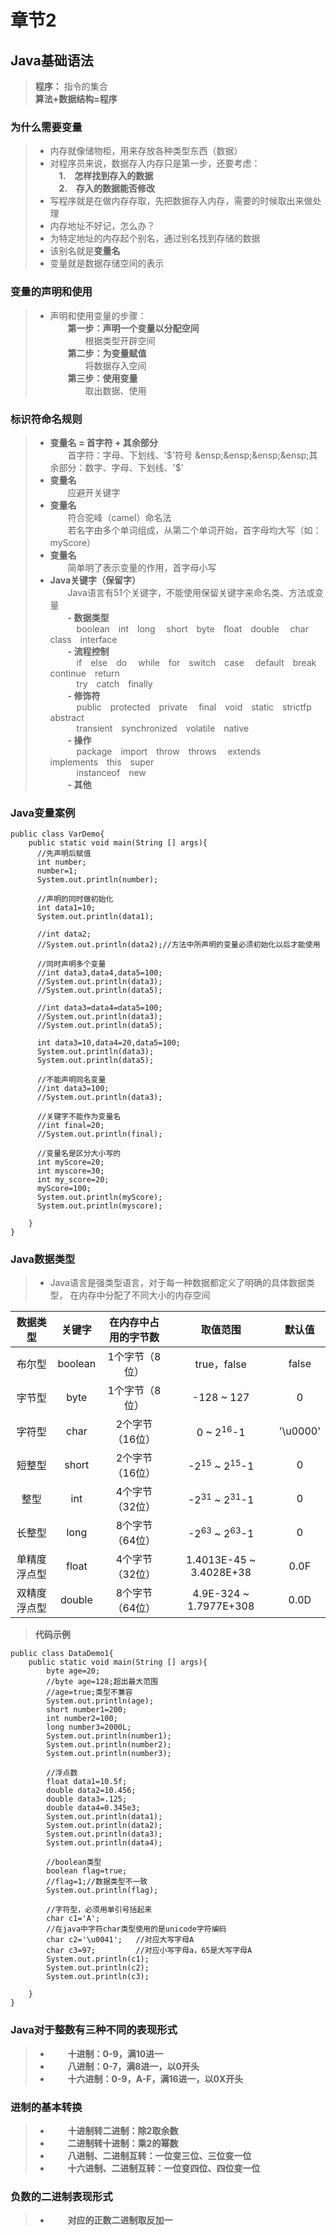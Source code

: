 # 章节2
## Java基础语法  
> **程序：** 指令的集合  
> **算法+数据结构=程序**
### 为什么需要变量
> - 内存就像储物柜，用来存放各种类型东西（数据）  
> - 对程序员来说，数据存入内存只是第一步，还要考虑：  
> &ensp;&ensp;**1.&ensp;&ensp;怎样找到存入的数据**  
> &ensp;&ensp;**2.&ensp;&ensp;存入的数据能否修改**  
> - 写程序就是在做内存存取，先把数据存入内存，需要的时候取出来做处理  
> - 内存地址不好记，怎么办？  
> - 为特定地址的内存起个别名，通过别名找到存储的数据 
> - 该别名就是**变量名**  
> - 变量就是数据存储空间的表示  
### 变量的声明和使用 
> - 声明和使用变量的步骤：  
> &ensp;&ensp;&ensp;&ensp;**第一步：声明一个变量以分配空间**   
> &ensp;&ensp;&ensp;&ensp;&ensp;&ensp;&ensp;&ensp;根据类型开辟空间  
> &ensp;&ensp;&ensp;&ensp;**第二步：为变量赋值**  
> &ensp;&ensp;&ensp;&ensp;&ensp;&ensp;&ensp;&ensp;将数据存入空间    
> &ensp;&ensp;&ensp;&ensp;**第三步：使用变量**   
> &ensp;&ensp;&ensp;&ensp;&ensp;&ensp;&ensp;&ensp;取出数据、使用    
### 标识符命名规则 
> - **变量名 = 首字符 + 其余部分**  
> &ensp;&ensp;&ensp;&ensp;首字符：字母、下划线、'$'符号  
> &ensp;&ensp;&ensp;&ensp;其余部分：数字、字母、下划线、'$'   
> - **变量名**   
> &ensp;&ensp;&ensp;&ensp;应避开关键字  
> - **变量名**  
> &ensp;&ensp;&ensp;&ensp;符合驼峰（camel）命名法    
> &ensp;&ensp;&ensp;&ensp;若名字由多个单词组成，从第二个单词开始，首字母均大写（如：myScore）   
> - **变量名**   
> &ensp;&ensp;&ensp;&ensp;简单明了表示变量的作用，首字母小写   
> - **Java关键字（保留字）**   
> &ensp;&ensp;&ensp;&ensp;Java语言有51个关键字，不能使用保留关键字来命名类、方法或变量  
> &ensp;&ensp;&ensp;&ensp;**- 数据类型**   
> &ensp;&ensp;&ensp;&ensp;&ensp;&ensp;boolean&ensp;&ensp;int&ensp;&ensp;long
&ensp;&ensp;short&ensp;&ensp;byte&ensp;&ensp;float&ensp;&ensp;double&ensp;&ensp;
char&ensp;&ensp;class&ensp;&ensp;interface   
> &ensp;&ensp;&ensp;&ensp;**- 流程控制**   
> &ensp;&ensp;&ensp;&ensp;&ensp;&ensp;if&ensp;&ensp;else&ensp;&ensp;do
&ensp;&ensp;while&ensp;&ensp;for&ensp;&ensp;switch&ensp;&ensp;case&ensp;&ensp;
default&ensp;&ensp;break&ensp;&ensp;continue&ensp;&ensp;return  
&ensp;&ensp;&ensp;&ensp;&ensp;&ensp;try&ensp;&ensp;catch&ensp;&ensp;finally  
> &ensp;&ensp;&ensp;&ensp;**- 修饰符**   
> &ensp;&ensp;&ensp;&ensp;&ensp;&ensp;public&ensp;&ensp;protected&ensp;&ensp;private
&ensp;&ensp;final&ensp;&ensp;void&ensp;&ensp;static&ensp;&ensp;strictfp&ensp;&ensp;abstract  
&ensp;&ensp;&ensp;&ensp;&ensp;&ensp;transient&ensp;&ensp;synchronized&ensp;&ensp;volatile&ensp;&ensp;native  
> &ensp;&ensp;&ensp;&ensp;**- 操作**  
> &ensp;&ensp;&ensp;&ensp;&ensp;&ensp;package&ensp;&ensp;import&ensp;&ensp;throw&ensp;&ensp;throws&ensp;&ensp;
extends&ensp;&ensp;implements&ensp;&ensp;this&ensp;&ensp;super   
&ensp;&ensp;&ensp;&ensp;&ensp;&ensp;instanceof&ensp;&ensp;new   
> &ensp;&ensp;&ensp;&ensp;**- 其他**     

### Java变量案例  
```  
public class VarDemo{  
    public static void main(String [] args){  
      //先声明后赋值  
      int number;  
      number=1;  
      System.out.println(number);  
        
      //声明的同时做初始化  
      int data1=10;  
      System.out.println(data1);
      
      //int data2;
      //System.out.println(data2);//方法中所声明的变量必须初始化以后才能使用
      
      //同时声明多个变量
      //int data3,data4,data5=100;
      //System.out.println(data3);
      //System.out.println(data5); 
      
      //int data3=data4=data5=100;
      //System.out.println(data3);
      //System.out.println(data5); 
      
      int data3=10,data4=20,data5=100;
      System.out.println(data3);
      System.out.println(data5); 
      
      //不能声明同名变量
      //int data3=100;
      //System.out.println(data3);
      
      //关键字不能作为变量名
      //int final=20;
      //System.out.println(final);
      
      //变量名是区分大小写的
      int myScore=20;
      int myscore=30;
      int my_score=20;
      myScore=100;
      System.out.println(myScore);
      System.out.println(myscore);   
    
    }  
}  
```
### Java数据类型
> - Java语言是强类型语言，对于每一种数据都定义了明确的具体数据类型，
在内存中分配了不同大小的内存空间  

| 数据类型 | 关键字 | 在内存中占用的字节数 |  取值范围  | 默认值 |  
|:----------:| :---: |:------------------:|:---------:|:------:|  
|  布尔型 | boolean| 1个字节（8位）| true，false | false |  
|  字节型 | byte| 1个字节（8位）| -128 ~ 127 | 0 |  
|  字符型 | char| 2个字节（16位）| 0 ~ 2<sup>16</sup>-1 | '\u0000' |  
|  短整型 | short| 2个字节（16位）| -2<sup>15</sup> ~ 2<sup>15</sup>-1 | 0 |  
|  整型 | int| 4个字节（32位）| -2<sup>31</sup> ~ 2<sup>31</sup>-1 | 0 |  
|  长整型 | long| 8个字节（64位）| -2<sup>63</sup> ~ 2<sup>63</sup>-1 | 0 |  
|  单精度浮点型 | float| 4个字节（32位）| 1.4013E-45 ~ 3.4028E+38 | 0.0F |  
|  双精度浮点型 | double| 8个字节（64位）| 4.9E-324 ~ 1.7977E+308 | 0.0D |  
> **代码示例**  
```
public class DataDemo1{
    public static void main(String [] args){
        byte age=20;
        //byte age=128;超出最大范围
        //age=true;类型不兼容
        System.out.println(age);
        short number1=200;
        int number2=100;
        long number3=2000L;
        System.out.println(number1);
        System.out.println(number2);
        System.out.println(number3);
        
        //浮点数
        float data1=10.5f;
        double data2=10.456;
        double data3=.125;
        double data4=0.345e3;
        System.out.println(data1);
        System.out.println(data2);
        System.out.println(data3);
        System.out.println(data4);
    
        //boolean类型
        boolean flag=true;
        //flag=1;//数据类型不一致
        System.out.println(flag);
        
        //字符型，必须用单引号括起来
        char c1='A';
        //在java中字符char类型使用的是unicode字符编码
        char c2='\u0041';   //对应大写字母A
        char c3=97;         //对应小写字母a，65是大写字母A
        System.out.println(c1);
        System.out.println(c2);
        System.out.println(c3);
        
    }
}
```  
### Java对于整数有三种不同的表现形式  
> - &ensp;&ensp;&ensp;&ensp;**十进制：0-9，满10进一**  
> - &ensp;&ensp;&ensp;&ensp;**八进制：0-7，满8进一，以0开头**  
> - &ensp;&ensp;&ensp;&ensp;**十六进制：0-9，A-F，满16进一，以0X开头**  
### 进制的基本转换
> - &ensp;&ensp;&ensp;&ensp;**十进制转二进制：除2取余数**  
> - &ensp;&ensp;&ensp;&ensp;**二进制转十进制：乘2的幂数**  
> - &ensp;&ensp;&ensp;&ensp;**八进制、二进制互转：一位变三位、三位变一位**  
> - &ensp;&ensp;&ensp;&ensp;**十六进制、二进制互转：一位变四位、四位变一位**  
### 负数的二进制表现形式  
> - &ensp;&ensp;&ensp;&ensp;**对应的正数二进制取反加一**  
